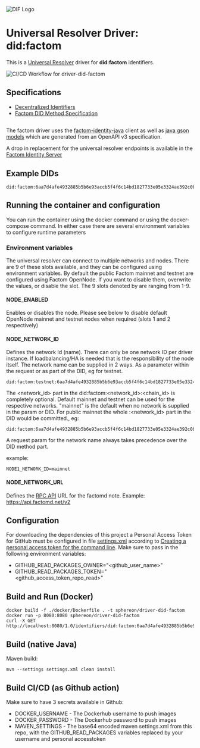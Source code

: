 ![DIF Logo](https://raw.githubusercontent.com/decentralized-identity/universal-resolver/master/docs/logo-dif.png)

# Universal Resolver Driver: did:factom

This is a [Universal Resolver](https://github.com/decentralized-identity/universal-resolver/) driver for **did:factom** identifiers.

![CI/CD Workflow for driver-did-factom](https://github.com/Sphereon-Opensource/driver-did-factom/workflows/CI/CD%20Workflow%20for%20driver-did-factom/badge.svg?branch=develop)
## Specifications

* [Decentralized Identifiers](https://w3c.github.io/did-core/)
* [Factom DID Method Specification](https://github.com/bi-foundation/FIS/blob/feature/DID/FIS/DID.md)

##

The factom driver uses the [factom-identity-java](https://github.com/Sphereon-Opensource/factom-identity-java) client as
well as [java gson models](https://github.com/Sphereon-Opensource/factom-identity-schema) which are generated from an OpenAPI v3 specification.

A drop in replacement for the universal resolver endpoints is available in the [Factom Identity Server](https://github.com/Sphereon-Opensource/factom-identity-server)

## Example DIDs

```
did:factom:6aa7d4afe4932885b5b6e93accb5f4f6c14bd1827733e05e3324ae392c0b2764

```
## Running the container and configuration
You can run the container using the docker command or using the docker-compose command. 
In either case there are several environment variables to configure runtime parameters

### Environment variables
The universal resolver can connect to multiple networks and nodes. There are 9 of these slots available, and they can be configured using environment variables.
By default the public Factom mainnet and testnet are configured using Factom OpenNode. If you want to disable them, overwrite the values, or disable the slot. The 9 slots denoted by <X> are ranging from 1-9. 

#### NODE<X>_ENABLED
Enables or disables the node. Please see below to disable default OpenNode mainnet and testnet nodes when required (slots 1 and 2 respectively)

#### NODE<X>_NETWORK_ID
Defines the network Id (name). There can only be one network ID per driver instance. If loadbalancing/HA is needed that is the responsibility of the node itself. The network name can be supplied in 2 ways. As a parameter within the request or as part of the DID, eg for testnet.
````
did:factom:testnet:6aa7d4afe4932885b5b6e93accb5f4f6c14bd1827733e05e3324ae392c0b2764
````
The <network_id> part in the did:factom:<network_id>:<chain_id> is completely optional. Default mainnet and testnet can be used for the respective networks. "mainnet" is the default when no network is supplied in the param or DID. For public mainnet the whole :<network_id> part in the DID would be committed., eg:
````
did:factom:6aa7d4afe4932885b5b6e93accb5f4f6c14bd1827733e05e3324ae392c0b2764
````
A request param for the network name always takes precedence over the DID method part.

example: 
````$bash
NODE1_NETWORK_ID=mainnet
````

#### NODE<X>_NETWORK_URL
Defines the [RPC API](https://docs.factomprotocol.org/start/factom-api-docs/factomd-api) URL for the factomd note. Example: https://api.factomd.net/v2

## Configuration
For downloading the dependencies of this project a Personal Access Token for GitHub must be configured in file [settings.xml](https://github.com/sphereon-opensource/uni-resolver-driver-did-factom/blob/master/settings.xml) according to [Creating a personal access token for the command line](https://help.github.com/en/github/authenticating-to-github/creating-a-personal-access-token-for-the-command-line).
Make sure to pass in the following environment variables:
 * GITHUB_READ_PACKAGES_OWNER="<github_user_name>"
 * GITHUB_READ_PACKAGES_TOKEN="<github_access_token_repo_read>"


## Build and Run (Docker)

```
docker build -f ./docker/Dockerfile . -t sphereon/driver-did-factom
docker run -p 8080:8080 sphereon/driver-did-factom
curl -X GET http://localhost:8080/1.0/identifiers/did:factom:6aa7d4afe4932885b5b6e93accb5f4f6c14bd1827733e05e3324ae392c0b2764

```

## Build (native Java)
Maven build:

	mvn --settings settings.xml clean install
 
## Build CI/CD (as Github action)
Make sure to have 3 secrets available in Github:
 * DOCKER_USERNAME - The Dockerhub username to push images
 * DOCKER_PASSWORD - The Dockerhub password to push images
 * MAVEN_SETTINGS - The base64 encoded maven settings.xml from this repo, with the GITHUB_READ_PACKAGES variables replaced by your username and personal accesstoken
